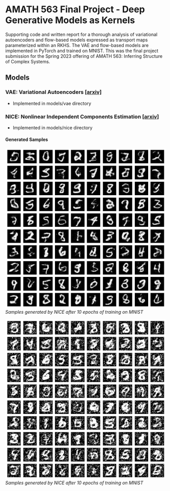# AMATH 563 Final Project - Deep Generative Models as Kernels
Supporting code and written report for a thorough analysis of variational autoencoders and flow-based models expressed as transport maps parameterized within an RKHS. The VAE and flow-based models are implemented in PyTorch and trained on MNIST. This was the final project submission for the Spring 2023 offering of AMATH 563: Inferring Structure of Complex Systems.

## Models

### VAE: Variational Autoencoders [[arxiv]](https://arxiv.org/pdf/1312.6114.pdf)
- Implemented in models/vae directory

### NICE: Nonlinear Independent Components Estimation [[arxiv]](https://arxiv.org/pdf/1410.8516.pdf)
- Implemented in models/nice directory

#### Generated Samples

![nice_mnist_e111](samples/Generated_MNIST_samples_epoch111.png#center)
*Samples generated by NICE after 10 epochs of training on MNIST*

![nice_mnist_e10](samples/Generated_MNIST_samples_epoch10.png#center)
*Samples generated by NICE after 10 epochs of training on MNIST*
